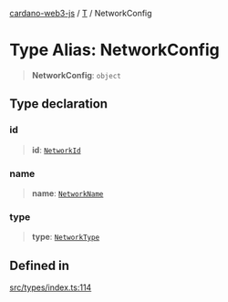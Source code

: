 [cardano-web3-js](../../../index.md) / [T](../index.md) / NetworkConfig

# Type Alias: NetworkConfig

> **NetworkConfig**: `object`

## Type declaration

### id

> **id**: [`NetworkId`](NetworkId.md)

### name

> **name**: [`NetworkName`](NetworkName.md)

### type

> **type**: [`NetworkType`](NetworkType.md)

## Defined in

[src/types/index.ts:114](https://github.com/xray-network/cardano-web3-js/blob/51359f53a33988f2d248eab0454f4ef69063970a/src/types/index.ts#L114)
